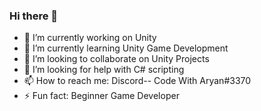 ### Hi there 👋
- 🔭 I’m currently working on Unity
- 🌱 I’m currently learning Unity Game Development
- 👯 I’m looking to collaborate on Unity Projects
- 🤔 I’m looking for help with C# scripting
- 📫 How to reach me: Discord-- Code With Aryan#3370
- ⚡ Fun fact: Beginner Game Developer


<!--
**AryanCG/AryanCG** is a ✨ _special_ ✨ repository because its `README.md` (this file) appears on your GitHub profile.

Here are some ideas to get you started:

###- 🔭 I’m currently working on Unity
- 🌱 I’m currently learning Unity Game Development
- 👯 I’m looking to collaborate on Unity Projects
- 🤔 I’m looking for help with C# scripting
- 💬 Ask me about ...
- 📫 How to reach me: Discord--
- 😄 Pronouns: ...
- ⚡ Fun fact: Beginner Game Developer
-->
